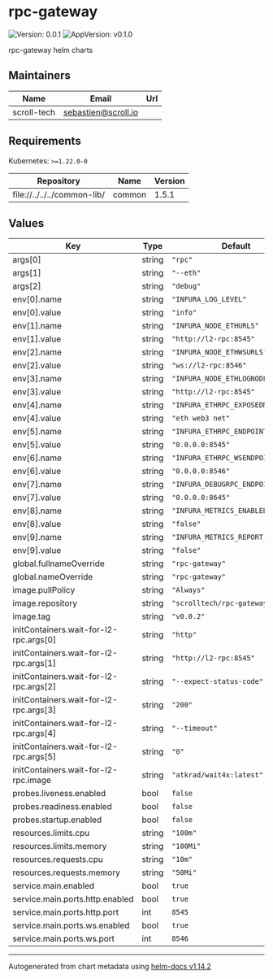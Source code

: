 # rpc-gateway

![Version: 0.0.1](https://img.shields.io/badge/Version-0.0.1-informational?style=flat-square) ![AppVersion: v0.1.0](https://img.shields.io/badge/AppVersion-v0.1.0-informational?style=flat-square)

rpc-gateway helm charts

## Maintainers

| Name | Email | Url |
| ---- | ------ | --- |
| scroll-tech | <sebastien@scroll.io> |  |

## Requirements

Kubernetes: `>=1.22.0-0`

| Repository | Name | Version |
|------------|------|---------|
| file://../../../common-lib/ | common | 1.5.1 |

## Values

| Key | Type | Default | Description |
|-----|------|---------|-------------|
| args[0] | string | `"rpc"` |  |
| args[1] | string | `"--eth"` |  |
| args[2] | string | `"debug"` |  |
| env[0].name | string | `"INFURA_LOG_LEVEL"` |  |
| env[0].value | string | `"info"` |  |
| env[1].name | string | `"INFURA_NODE_ETHURLS"` |  |
| env[1].value | string | `"http://l2-rpc:8545"` |  |
| env[2].name | string | `"INFURA_NODE_ETHWSURLS"` |  |
| env[2].value | string | `"ws://l2-rpc:8546"` |  |
| env[3].name | string | `"INFURA_NODE_ETHLOGNODES"` |  |
| env[3].value | string | `"http://l2-rpc:8545"` |  |
| env[4].name | string | `"INFURA_ETHRPC_EXPOSEDMODULES"` |  |
| env[4].value | string | `"eth web3 net"` |  |
| env[5].name | string | `"INFURA_ETHRPC_ENDPOINT"` |  |
| env[5].value | string | `"0.0.0.0:8545"` |  |
| env[6].name | string | `"INFURA_ETHRPC_WSENDPOINT"` |  |
| env[6].value | string | `"0.0.0.0:8546"` |  |
| env[7].name | string | `"INFURA_DEBUGRPC_ENDPOINT"` |  |
| env[7].value | string | `"0.0.0.0:8645"` |  |
| env[8].name | string | `"INFURA_METRICS_ENABLED"` |  |
| env[8].value | string | `"false"` |  |
| env[9].name | string | `"INFURA_METRICS_REPORT_ENABLED"` |  |
| env[9].value | string | `"false"` |  |
| global.fullnameOverride | string | `"rpc-gateway"` |  |
| global.nameOverride | string | `"rpc-gateway"` |  |
| image.pullPolicy | string | `"Always"` |  |
| image.repository | string | `"scrolltech/rpc-gateway"` |  |
| image.tag | string | `"v0.0.2"` |  |
| initContainers.wait-for-l2-rpc.args[0] | string | `"http"` |  |
| initContainers.wait-for-l2-rpc.args[1] | string | `"http://l2-rpc:8545"` |  |
| initContainers.wait-for-l2-rpc.args[2] | string | `"--expect-status-code"` |  |
| initContainers.wait-for-l2-rpc.args[3] | string | `"200"` |  |
| initContainers.wait-for-l2-rpc.args[4] | string | `"--timeout"` |  |
| initContainers.wait-for-l2-rpc.args[5] | string | `"0"` |  |
| initContainers.wait-for-l2-rpc.image | string | `"atkrad/wait4x:latest"` |  |
| probes.liveness.enabled | bool | `false` |  |
| probes.readiness.enabled | bool | `false` |  |
| probes.startup.enabled | bool | `false` |  |
| resources.limits.cpu | string | `"100m"` |  |
| resources.limits.memory | string | `"100Mi"` |  |
| resources.requests.cpu | string | `"10m"` |  |
| resources.requests.memory | string | `"50Mi"` |  |
| service.main.enabled | bool | `true` |  |
| service.main.ports.http.enabled | bool | `true` |  |
| service.main.ports.http.port | int | `8545` |  |
| service.main.ports.ws.enabled | bool | `true` |  |
| service.main.ports.ws.port | int | `8546` |  |

----------------------------------------------
Autogenerated from chart metadata using [helm-docs v1.14.2](https://github.com/norwoodj/helm-docs/releases/v1.14.2)
